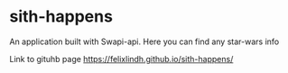 # sith-happens
An application built with Swapi-api. Here you can find any star-wars info

Link to gituhb page https://felixlindh.github.io/sith-happens/
